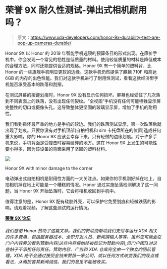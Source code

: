 # 荣誉 9X 耐久性测试-弹出式相机耐用吗？

> 原文：<https://www.xda-developers.com/honor-9x-durability-test-are-pop-up-cameras-durable/>

Honor 9X 以 Honor 的 2019 年智能手机选项的预算条目的形式出现。在廉价手机中，你会发现一个常见的牺牲是低质量的材料。使用较低质量的材料是降低成本的合理方法，同时还能提供合适的规格。Honor 9X 有一个简单的塑料背，比 Honor 的一些旗舰手机明显更软的边缘。这款手机仍然提供了麒麟 710F 和高达 6GB 的内存的出色性能。我们对这款手机进行了耐用性测试，看看这款经济型手机能否承受基本的跌落和刮擦。

在测试屏幕的按键划痕时，Honor 9X 没有显示任何损坏。屏幕也经受住了几次落到不同表面上的跌落，没有出现任何裂纹。“全视图”手机没有任何可能牺牲显示屏完整性的切口或摄像头孔。这导致整体更坚固的玻璃显示屏，增加了手机的耐用性。

我们看到损坏最严重的地方是手机的软边。我们的跌落测试显示，第一次跌落后就出现了划痕。只要你没有对手机顶部(自拍相机和 sim 卡托盘所在的位置)造成任何重大影响，你的 Honor 9X 应该会幸存下来，只有轻微的边缘划痕。对于许多手机来说，手机背面是受撞击时容易破碎的地方。这在 Honor 9X 上发生的可能性要小得多，因为该设备的背面采用了坚固的塑料材料。

 <picture>![](img/5c5f54b51c7a52ccc910e16842ac5505.png)</picture> 

Honor 9X with minor damage to the corner

电动弹出式自拍相机是耐用性方面的一大关注点。如果你的手机刚好掉在地上，自拍相机掉在地上可能是一个糟糕的情况。Honor 通过实施坠落检测解决了这一问题，当 Honor 9X 开始坠落时，它会将相机收回到手机中。

值得注意的是，Honor 9X 配有硅胶外壳，可以保护它免受划痕和轻微跌落的影响。请观看视频，了解这些测试的运行情况。

[**荣誉 9X 论坛**](https://forum.xda-developers.com/honor-9x)

###### 我们感谢 Honor 赞助了这篇文章。我们的赞助商帮助我们支付与运行 XDA 相关的许多费用，包括服务器成本、全职开发人员、新闻撰稿人等等。虽然您可能会在门户内容旁边看到赞助内容(这些内容将始终被标记为赞助内容),但门户团队对这些帖子不承担任何责任。赞助内容、广告和 XDA 仓库完全由一个独立的团队管理。XDA 绝不会通过接受金钱来赞扬一家公司，或以任何方式改变我们的观点或看法，从而损害其新闻诚信。我们的意见不能被收买。